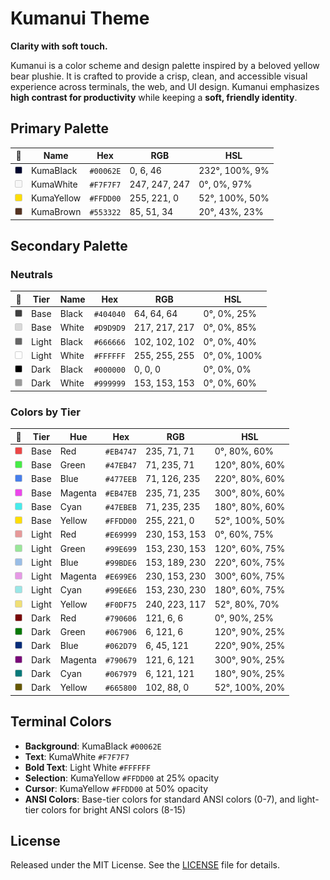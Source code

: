 # Kumanui Theme

**Clarity with soft touch.**

Kumanui is a color scheme and design palette inspired by a beloved yellow bear plushie. It is crafted to provide a crisp, clean, and accessible visual experience across terminals, the web, and UI design. Kumanui emphasizes **high contrast for productivity** while keeping a **soft, friendly identity**.


## Primary Palette

| 🎨 | Name        | Hex       | RGB           | HSL            |
|---|-------------|-----------|---------------|----------------|
| <img src="_assets/swatches/00062E.svg" width="12" height="12" alt="#00062E" /> | KumaBlack   | `#00062E` | 0, 6, 46      | 232°, 100%, 9% |
| <img src="_assets/swatches/F7F7F7.svg" width="12" height="12" alt="#F7F7F7" /> | KumaWhite   | `#F7F7F7` | 247, 247, 247 | 0°, 0%, 97%    |
| <img src="_assets/swatches/FFDD00.svg" width="12" height="12" alt="#FFDD00" /> | KumaYellow  | `#FFDD00` | 255, 221, 0   | 52°, 100%, 50% |
| <img src="_assets/swatches/553322.svg" width="12" height="12" alt="#553322" /> | KumaBrown   | `#553322` | 85, 51, 34    | 20°, 43%, 23%  |


## Secondary Palette

### Neutrals

| 🎨 | Tier  | Name   | Hex       | RGB           | HSL          |
|---|-------|--------|-----------|---------------|--------------|
| <img src="_assets/swatches/404040.svg" width="12" height="12" alt="#404040" /> | Base  | Black  | `#404040` | 64, 64, 64    | 0°, 0%, 25%  |
| <img src="_assets/swatches/D9D9D9.svg" width="12" height="12" alt="#D9D9D9" /> | Base  | White  | `#D9D9D9` | 217, 217, 217 | 0°, 0%, 85%  |
| <img src="_assets/swatches/666666.svg" width="12" height="12" alt="#666666" /> | Light | Black  | `#666666` | 102, 102, 102 | 0°, 0%, 40%  |
| <img src="_assets/swatches/FFFFFF.svg" width="12" height="12" alt="#FFFFFF" /> | Light | White  | `#FFFFFF` | 255, 255, 255 | 0°, 0%, 100% |
| <img src="_assets/swatches/000000.svg" width="12" height="12" alt="#000000" /> | Dark  | Black  | `#000000` | 0, 0, 0       | 0°, 0%, 0%   |
| <img src="_assets/swatches/999999.svg" width="12" height="12" alt="#999999" /> | Dark  | White  | `#999999` | 153, 153, 153 | 0°, 0%, 60%  |

### Colors by Tier

| 🎨 | Tier  | Hue      | Hex       | RGB           | HSL            |
|---|-------|----------|-----------|---------------|----------------|
| <img src="_assets/swatches/EB4747.svg" width="12" height="12" alt="#EB4747" /> | Base  | Red      | `#EB4747` | 235, 71, 71   | 0°, 80%, 60%   |
| <img src="_assets/swatches/47EB47.svg" width="12" height="12" alt="#47EB47" /> | Base  | Green    | `#47EB47` | 71, 235, 71   | 120°, 80%, 60% |
| <img src="_assets/swatches/477EEB.svg" width="12" height="12" alt="#477EEB" /> | Base  | Blue     | `#477EEB` | 71, 126, 235  | 220°, 80%, 60% |
| <img src="_assets/swatches/EB47EB.svg" width="12" height="12" alt="#EB47EB" /> | Base  | Magenta  | `#EB47EB` | 235, 71, 235  | 300°, 80%, 60% |
| <img src="_assets/swatches/47EBEB.svg" width="12" height="12" alt="#47EBEB" /> | Base  | Cyan     | `#47EBEB` | 71, 235, 235  | 180°, 80%, 60% |
| <img src="_assets/swatches/FFDD00.svg" width="12" height="12" alt="#FFDD00" /> | Base  | Yellow   | `#FFDD00` | 255, 221, 0   | 52°, 100%, 50% |
| <img src="_assets/swatches/E69999.svg" width="12" height="12" alt="#E69999" /> | Light | Red      | `#E69999` | 230, 153, 153 | 0°, 60%, 75%   |
| <img src="_assets/swatches/99E699.svg" width="12" height="12" alt="#99E699" /> | Light | Green    | `#99E699` | 153, 230, 153 | 120°, 60%, 75% |
| <img src="_assets/swatches/99BDE6.svg" width="12" height="12" alt="#99BDE6" /> | Light | Blue     | `#99BDE6` | 153, 189, 230 | 220°, 60%, 75% |
| <img src="_assets/swatches/E699E6.svg" width="12" height="12" alt="#E699E6" /> | Light | Magenta  | `#E699E6` | 230, 153, 230 | 300°, 60%, 75% |
| <img src="_assets/swatches/99E6E6.svg" width="12" height="12" alt="#99E6E6" /> | Light | Cyan     | `#99E6E6` | 153, 230, 230 | 180°, 60%, 75% |
| <img src="_assets/swatches/F0DF75.svg" width="12" height="12" alt="#F0DF75" /> | Light | Yellow   | `#F0DF75` | 240, 223, 117 | 52°, 80%, 70%  |
| <img src="_assets/swatches/790606.svg" width="12" height="12" alt="#790606" /> | Dark  | Red      | `#790606` | 121, 6, 6     | 0°, 90%, 25%   |
| <img src="_assets/swatches/067906.svg" width="12" height="12" alt="#067906" /> | Dark  | Green    | `#067906` | 6, 121, 6     | 120°, 90%, 25% |
| <img src="_assets/swatches/062D79.svg" width="12" height="12" alt="#062D79" /> | Dark  | Blue     | `#062D79` | 6, 45, 121    | 220°, 90%, 25% |
| <img src="_assets/swatches/790679.svg" width="12" height="12" alt="#790679" /> | Dark  | Magenta  | `#790679` | 121, 6, 121   | 300°, 90%, 25% |
| <img src="_assets/swatches/067979.svg" width="12" height="12" alt="#067979" /> | Dark  | Cyan     | `#067979` | 6, 121, 121   | 180°, 90%, 25% |
| <img src="_assets/swatches/665800.svg" width="12" height="12" alt="#665800" /> | Dark  | Yellow   | `#665800` | 102, 88, 0    | 52°, 100%, 20% |


## Terminal Colors
- **Background**: KumaBlack `#00062E`
- **Text**: KumaWhite `#F7F7F7`
- **Bold Text**: Light White `#FFFFFF`
- **Selection**: KumaYellow `#FFDD00` at 25% opacity
- **Cursor**: KumaYellow `#FFDD00` at 50% opacity
- **ANSI Colors**: Base-tier colors for standard ANSI colors (0-7), and light-tier colors for bright ANSI colors (8-15)

## License
Released under the MIT License. See the [LICENSE](LICENSE) file for details.
